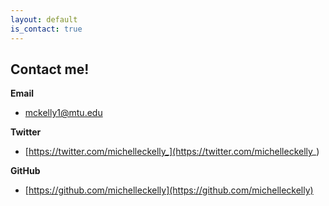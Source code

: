 ```yaml
---
layout: default
is_contact: true
---
```


## Contact me!

**Email**
* [mckelly1@mtu.edu](mailto:mckelly1@mtu.edu)  

**Twitter**
* [https://twitter.com/michelleckelly_](https://twitter.com/michelleckelly_)  

**GitHub**
* [https://github.com/michelleckelly](https://github.com/michelleckelly)  

